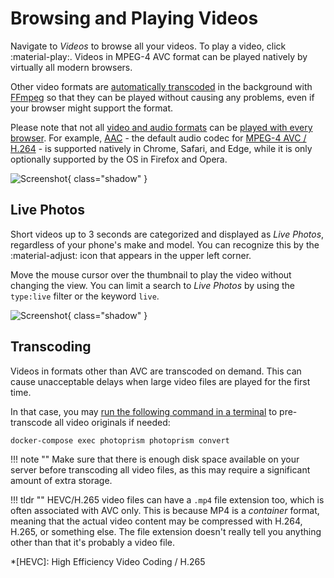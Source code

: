 # Browsing and Playing Videos

Navigate to *Videos* to browse all your videos. To play a video, click :material-play:.
Videos in MPEG-4 AVC format can be played natively by virtually all modern browsers.

Other video formats are [automatically transcoded](#transcoding) in the background with [FFmpeg](https://www.ffmpeg.org/documentation.html)
so that they can be played without causing any problems, even if your browser might support the format.

Please note that not all [video and audio formats](https://caniuse.com/?search=video%20format) can be [played with every browser](../../getting-started/troubleshooting/browsers.md). For example, [AAC](https://caniuse.com/aac "Advanced Audio Coding") - the default audio codec for [MPEG-4 AVC / H.264](https://caniuse.com/avc "Advanced Video Coding") - is supported natively in Chrome, Safari, and Edge, while it is only optionally supported by the OS in Firefox and Opera.

![Screenshot](img/video-1.png){ class="shadow" }

## Live Photos ##

Short videos up to 3 seconds are categorized and displayed as *Live Photos*, regardless of your phone's make and model.
You can recognize this by the :material-adjust: icon that appears in the upper left corner.

Move the mouse cursor over the thumbnail to play the video without changing the view.
You can limit a search to *Live Photos* by using the `type:live` filter or the keyword `live`.

![Screenshot](img/live-photo.png){ class="shadow" }

## Transcoding ##

Videos in formats other than AVC are transcoded on demand. This can cause unacceptable delays when large video files
are played for the first time.

In that case, you may [run the following command in a terminal](../../getting-started/docker-compose.md#command-line-interface)
to pre-transcode all video originals if needed:

```
docker-compose exec photoprism photoprism convert
```

!!! note ""
    Make sure that there is enough disk space available on your server before transcoding all video files, as this may
    require a significant amount of extra storage.

!!! tldr ""
    HEVC/H.265 video files can have a `.mp4` file extension too, which is often associated with AVC only. This is because
    MP4 is a *container* format, meaning that the actual video content may be compressed with H.264, H.265, or something
    else. The file extension doesn't really tell you anything other than that it's probably a video file.

*[HEVC]: High Efficiency Video Coding / H.265